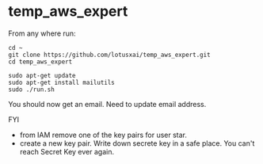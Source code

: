 # temp_aws_expert

From any where run:


```
cd ~
git clone https://github.com/lotusxai/temp_aws_expert.git
cd temp_aws_expert

sudo apt-get update
sudo apt-get install mailutils
sudo ./run.sh

```

You should now get an email. Need to update email address.

FYI
* from IAM remove one of the key pairs for user star.
* create a new key pair. Write down secrete key in a safe place. You can't reach Secret Key ever again.

